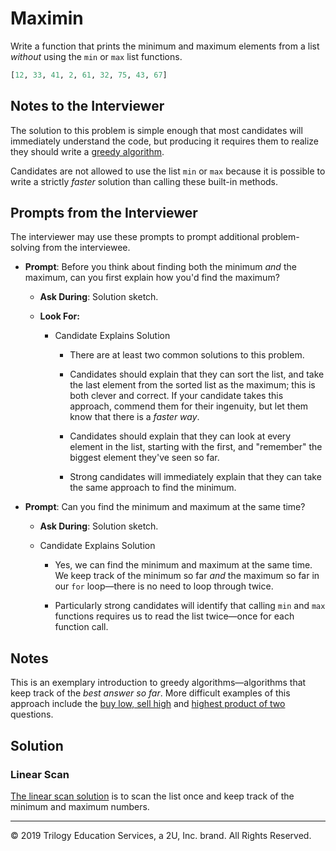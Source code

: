 # Maximin

Write a function that prints the minimum and maximum elements from a list *without* using the `min` or `max` list functions.

```python
[12, 33, 41, 2, 61, 32, 75, 43, 67]
```

## Notes to the Interviewer

The solution to this problem is simple enough that most candidates will immediately understand the code, but producing it requires them to realize they should write a [greedy algorithm](https://en.wikipedia.org/wiki/Greedy_algorithm).

Candidates are not allowed to use the list `min` or `max` because it is possible to write a strictly _faster_ solution than calling these built-in methods.

## Prompts from the Interviewer

The interviewer may use these prompts to prompt additional problem-solving from the interviewee.

* **Prompt**: Before you think about finding both the minimum _and_ the maximum, can you first explain how you'd find the maximum?

  * **Ask During**: Solution sketch.

  * **Look For:**

    * Candidate Explains Solution

      * There are at least two common solutions to this problem.

      * Candidates should explain that they can sort the list, and take the last element from the sorted list as the maximum; this is both clever and correct. If your candidate takes this approach, commend them for their ingenuity, but let them know that there is a _faster way_.

      * Candidates should explain that they can look at every element in the list, starting with the first, and "remember" the biggest element they've seen so far.

      * Strong candidates will immediately explain that they can take the same approach to find the minimum.

* **Prompt**: Can you find the minimum and maximum at the same time?

  * **Ask During**: Solution sketch.

  * Candidate Explains Solution
  
    * Yes, we can find the minimum and maximum at the same time. We keep track of the minimum so far _and_ the maximum so far in our `for` loop—there is no need to loop through twice.

    * Particularly strong candidates will identify that calling `min` and `max` functions requires us to read the list twice—once for each function call.

## Notes

This is an exemplary introduction to greedy algorithms—algorithms that keep track of the _best answer so far_. More difficult examples of this approach include the [buy low, sell high](../buy_low_sell_high) and [highest product of two](../highest_product_of_two) questions.

## Solution

### Linear Scan

[The linear scan solution](Solved/maximin.py) is to scan the list once and keep track of the minimum and maximum numbers.

------

© 2019 Trilogy Education Services, a 2U, Inc. brand. All Rights Reserved.
